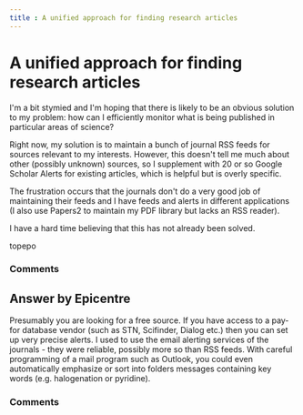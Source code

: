 ```yaml
---
title : A unified approach for finding research articles
---
```

A unified approach for finding research articles
=====================
I'm a bit stymied and I'm hoping that there is likely to be an obvious
solution to my problem: how can I efficiently monitor what is being
published in particular areas of science?

Right now, my solution is to maintain a bunch of journal RSS feeds for
sources relevant to my interests. However, this doesn't tell me much
about other (possibly unknown) sources, so I supplement with 20 or so
Google Scholar Alerts for existing articles, which is helpful but is
overly specific.

The frustration occurs that the journals don't do a very good job of
maintaining their feeds and I have feeds and alerts in different
applications (I also use Papers2 to maintain my PDF library but lacks an
RSS reader).

I have a hard time believing that this has not already been solved.

topepo

### Comments ###


Answer by Epicentre
----------------
Presumably you are looking for a free source. If you have access to a
pay-for database vendor (such as STN, Scifinder, Dialog etc.) then you
can set up very precise alerts. I used to use the email alerting
services of the journals - they were reliable, possibly more so than RSS
feeds. With careful programming of a mail program such as Outlook, you
could even automatically emphasize or sort into folders messages
containing key words (e.g. halogenation or pyridine).

### Comments ###

